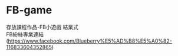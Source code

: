# FB-game<br>
存放課程作品-FB小遊戲 結業式<br>
FB紛絲專業連結(https://www.facebook.com/Blueberry%E5%AD%B8%E5%A0%82-116833604352865)

